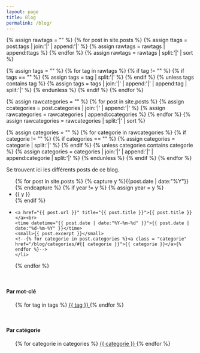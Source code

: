```yaml
---
layout: page
title: Blog
permalink: /blog/
---
```



{% assign rawtags = "" %}
{% for post in site.posts %}
	{% assign ttags = post.tags | join:'|' | append:'|' %}
	{% assign rawtags = rawtags | append:ttags %}
{% endfor %}
{% assign rawtags = rawtags | split:'|' | sort %}


{% assign tags = "" %}
{% for tag in rawtags %}
	{% if tag != "" %}
		{% if tags == "" %}
			{% assign tags = tag | split:'|' %}
		{% endif %}
		{% unless tags contains tag %}
			{% assign tags = tags | join:'|' | append:'|' | append:tag | split:'|' %}
		{% endunless %}
	{% endif %}
{% endfor %}



{% assign rawcategories = "" %}
{% for post in site.posts %}
  {% assign ccategories = post.categories | join:'|' | append:'|' %}
  {% assign rawcategories = rawcategories | append:ccategories %}
{% endfor %}
{% assign rawcategories = rawcategories | split:'|' | sort %}


{% assign categories = "" %}
{% for categorie in rawcategories %}
  {% if categorie != "" %}
    {% if categories == "" %}
      {% assign categories = categorie | split:'|' %}
    {% endif %}
    {% unless categories contains categorie %}
      {% assign categories = categories | join:'|' | append:'|' | append:categorie | split:'|' %}
    {% endunless %}
  {% endif %}
{% endfor %}

Se trouvent ici les différents posts de ce blog.


<ul class="listing">
{% for post in site.posts %}
  {% capture y %}{{post.date | date:"%Y"}}{% endcapture %}
  {% if year != y %}
    {% assign year = y %}
    <li class="listing-seperator">{{ y }}</li>
  {% endif %}
  <li class="listing-item">
    
    <a href="{{ post.url }}" title="{{ post.title }}">{{ post.title }}</a><br>
    <time datetime="{{ post.date | date:"%Y-%m-%d" }}">{{ post.date | date:"%d-%m-%Y" }}</time>
    <small>{{ post.excerpt }}</small>
	<!--{% for categorie in post.categories %}<a class = "categorie" href="/blog/categories/#{{ categorie }}">{{ categorie }}</a>{% endfor %}-->
	</li>
{% endfor %}
</ul>


<br>

#### **Par mot-clé**

<ul class="tags">
{% for tag in tags %}
	<a class = "tag" href="/blog/tags/#{{ tag }}"> {{ tag }} </a>
{% endfor %}
</ul>


<br>

#### **Par catégorie**

<ul class="categories">
{% for categorie in categories %}
	<a class = "categorie" href="/blog/categories/#{{ categorie }}"> {{ categorie }} </a>
{% endfor %}
</ul>



